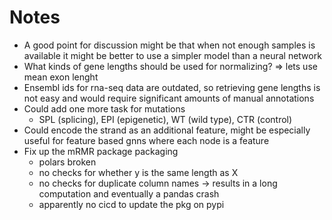 # Notes
- A good point for discussion might be that when not enough samples is available it might be better to use a simpler model than a neural network
- What kinds of gene lengths should be used for normalizing? => lets use mean exon lenght
- Ensembl ids for rna-seq data are outdated, so retrieving gene lengths is not easy and would require significant amounts of manual annotations
- Could add one more task for mutations
  - SPL (splicing), EPI (epigenetic), WT (wild type), CTR (control)
- Could encode the strand as an additional feature, might be especially useful for feature based gnns where each node is a feature
- Fix up the mRMR package packaging
  - polars broken
  - no checks for whether y is the same length as X
  - no checks for duplicate column names -> results in a long computation and eventually a pandas crash
  - apparently no cicd to update the pkg on pypi
